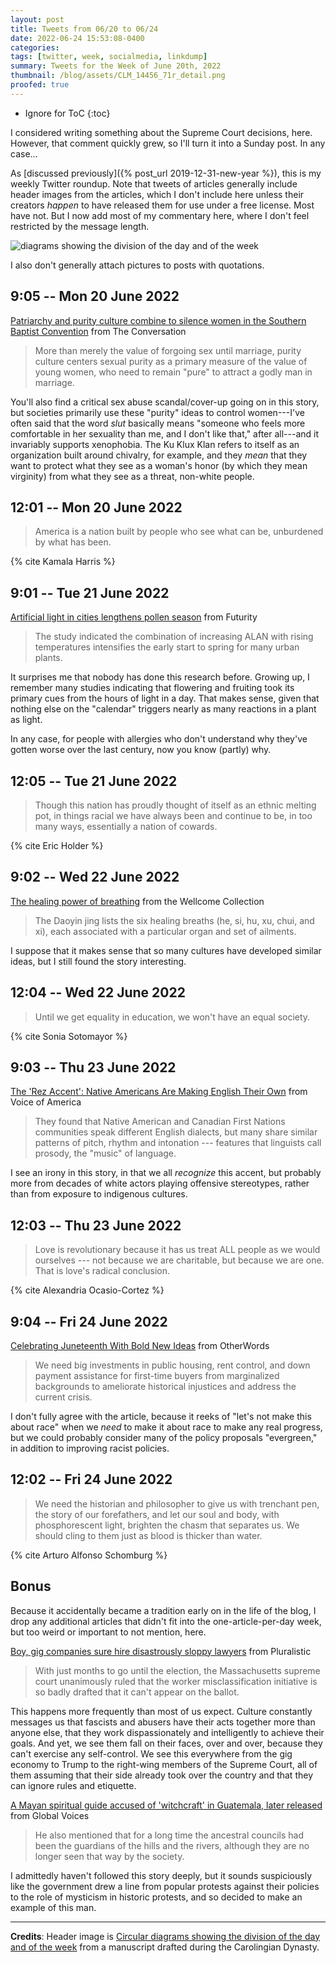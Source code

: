 ```yaml
---
layout: post
title: Tweets from 06/20 to 06/24
date: 2022-06-24 15:53:08-0400
categories:
tags: [twitter, week, socialmedia, linkdump]
summary: Tweets for the Week of June 20th, 2022
thumbnail: /blog/assets/CLM_14456_71r_detail.png
proofed: true
---
```


* Ignore for ToC
{:toc}

I considered writing something about the Supreme Court decisions, here.  However, that comment quickly grew, so I'll turn it into a Sunday post.  In any case...

As [discussed previously]({% post_url 2019-12-31-new-year %}), this is my weekly Twitter roundup.  Note that tweets of articles generally include header images from the articles, which I don't include here unless their creators *happen* to have released them for use under a free license.  Most have not.  But I now add most of my commentary here, where I don't feel restricted by the message length.

![diagrams showing the division of the day and of the week](/blog/assets/CLM_14456_71r_detail.png "diagrams showing the division of the day and of the week")

I also don't generally attach pictures to posts with quotations.

## 9:05 -- Mon 20 June 2022

[<i class="fab fa-twitter-square"></i>](https://jcolag.github.io/twitter/1538870532531056640) [Patriarchy and purity culture combine to silence women in the Southern Baptist Convention](https://theconversation.com/patriarchy-and-purity-culture-combine-to-silence-women-in-the-southern-baptist-convention-and-are-blocking-efforts-to-address-the-sexual-abuse-scandal-183799) from The Conversation

 > More than merely the value of forgoing sex until marriage, purity culture centers sexual purity as a primary measure of the value of young women, who need to remain "pure" to attract a godly man in marriage.

You'll also find a critical sex abuse scandal/cover-up going on in this story, but societies primarily use these "purity" ideas to control women---I've often said that the word *slut* basically means "someone who feels more comfortable in her sexuality than me, and I don't like that," after all---and it invariably supports xenophobia.  The Ku Klux Klan refers to itself as an organization built around chivalry, for example, and they *mean* that they want to protect what they see as a woman's honor (by which they mean virginity) from what they see as a threat, non-white people.

## 12:01 -- Mon 20 June 2022

[<i class="fab fa-twitter-square"></i>](https://jcolag.github.io/twitter/1538914823836094465)

 > America is a nation built by people who see what can be, unburdened by what has been.

{% cite Kamala Harris %}

## 9:01 -- Tue 21 June 2022

[<i class="fab fa-twitter-square"></i>](https://jcolag.github.io/twitter/1539231913566560256) [Artificial light in cities lengthens pollen season](https://www.futurity.org/artificial-light-plants-cities-2753342-2/) from Futurity

 > The study indicated the combination of increasing ALAN with rising temperatures intensifies the early start to spring for many urban plants.

It surprises me that nobody has done this research before.  Growing up, I remember many studies indicating that flowering and fruiting took its primary cues from the hours of light in a day.  That makes sense, given that nothing else on the "calendar" triggers nearly as many reactions in a plant as light.

In any case, for people with allergies who don't understand why they've gotten worse over the last century, now you know (partly) why.

## 12:05 -- Tue 21 June 2022

[<i class="fab fa-twitter-square"></i>](https://jcolag.github.io/twitter/1539278218552672256)

 > Though this nation has proudly thought of itself as an ethnic melting pot, in things racial we have always been and continue to be, in too many ways, essentially a nation of cowards.

{% cite Eric Holder %}

## 9:02 -- Wed 22 June 2022

[<i class="fab fa-twitter-square"></i>](https://jcolag.github.io/twitter/1539594552750723072) [The healing power of breathing](https://wellcomecollection.org/articles/YqMcNxEAACAA2RYd) from the Wellcome Collection

 > The Daoyin jing lists the six healing breaths (he, si, hu, xu, chui, and xi), each associated with a particular organ and set of ailments.

I suppose that it makes sense that so many cultures have developed similar ideas, but I still found the story interesting.

## 12:04 -- Wed 22 June 2022

[<i class="fab fa-twitter-square"></i>](https://jcolag.github.io/twitter/1539640354592268290)

 > Until we get equality in education, we won't have an equal society.

{% cite Sonia Sotomayor %}

## 9:03 -- Thu 23 June 2022

[<i class="fab fa-twitter-square"></i>](https://jcolag.github.io/twitter/1539957192316489730) [The 'Rez Accent': Native Americans Are Making English Their Own](https://www.voanews.com/a/6617390.html) from Voice of America

 > They found that Native American and Canadian First Nations communities speak different English dialects, but many share similar patterns of pitch, rhythm and intonation --- features that linguists call prosody, the "music" of language.

I see an irony in this story, in that we all *recognize* this accent, but probably more from decades of white actors playing offensive stereotypes, rather than from exposure to indigenous cultures.

## 12:03 -- Thu 23 June 2022

[<i class="fab fa-twitter-square"></i>](https://jcolag.github.io/twitter/1540002490825031681)

 > Love is revolutionary because it has us treat ALL people as we would ourselves --- not because we are charitable, but because we are one. That is love's radical conclusion.

{% cite Alexandria Ocasio-Cortez %}

## 9:04 -- Fri 24 June 2022

[<i class="fab fa-twitter-square"></i>](https://jcolag.github.io/twitter/1540319832008269825) [Celebrating Juneteenth With Bold New Ideas](https://otherwords.org/celebrating-juneteenth-with-bold-new-ideas/) from OtherWords

 > We need big investments in public housing, rent control, and down payment assistance for first-time buyers from marginalized backgrounds to ameliorate historical injustices and address the current crisis.

I don't fully agree with the article, because it reeks of "let's not make this about race" when we *need* to make it about race to make any real progress, but we could probably consider many of the policy proposals "evergreen," in addition to improving racist policies.

## 12:02 -- Fri 24 June 2022

[<i class="fab fa-twitter-square"></i>](https://jcolag.github.io/twitter/1540364626998702081)

 > We need the historian and philosopher to give us with trenchant pen, the story of our forefathers, and let our soul and body, with phosphorescent light, brighten the chasm that separates us. We should cling to them just as blood is thicker than water.

{% cite Arturo Alfonso Schomburg %}

## Bonus

Because it accidentally became a tradition early on in the life of the blog, I drop any additional articles that didn't fit into the one-article-per-day week, but too weird or important to not mention, here.

<i class="fas fa-square"></i> [Boy, gig companies sure hire disastrously sloppy lawyers](https://pluralistic.net/2022/06/15/simple-as-abc/#a-big-ask) from Pluralistic

 > With just months to go until the election, the Massachusetts supreme court unanimously ruled that the worker misclassification initiative is so badly drafted that it can't appear on the ballot.

This happens more frequently than most of us expect.  Culture constantly messages us that fascists and abusers have their acts together more than anyone else, that they work dispassionately and intelligently to achieve their goals.  And yet, we see them fall on their faces, over and over, because they can't exercise any self-control.  We see this everywhere from the gig economy to Trump to the right-wing members of the Supreme Court, all of them assuming that their side already took over the country and that they can ignore rules and etiquette.

<i class="fas fa-square"></i> [A Mayan spiritual guide accused of 'witchcraft' in Guatemala, later released](https://globalvoices.org/2022/06/15/a-mayan-spiritual-guide-accused-of-witchcraft-in-guatemala-later-released/) from Global Voices

 > He also mentioned that for a long time the ancestral councils had been the guardians of the hills and the rivers, although they are no longer seen that way by the society.

I admittedly haven't followed this story deeply, but it sounds suspiciously like the government drew a line from popular protests against their policies to the role of mysticism in historic protests, and so decided to make an example of this man.

* * *

**Credits**:  Header image is [Circular diagrams showing the division of the day and of the week](https://commons.wikimedia.org/wiki/File:CLM_14456_71r_detail.jpg) from a manuscript drafted during the Carolingian Dynasty.
